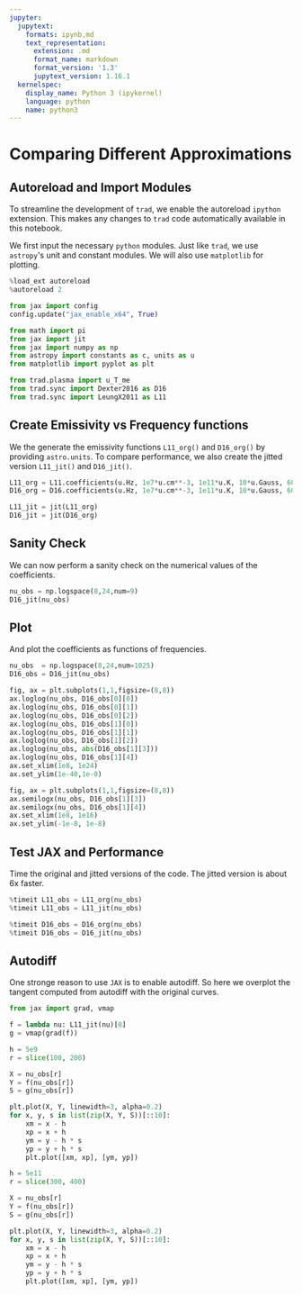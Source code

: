 ```yaml
---
jupyter:
  jupytext:
    formats: ipynb,md
    text_representation:
      extension: .md
      format_name: markdown
      format_version: '1.3'
      jupytext_version: 1.16.1
  kernelspec:
    display_name: Python 3 (ipykernel)
    language: python
    name: python3
---
```


# Comparing Different Approximations


## Autoreload and Import Modules

To streamline the development of `trad`, we enable the autoreload `ipython` extension.
This makes any changes to `trad` code automatically available in this notebook.

We first input the necessary `python` modules.  Just like `trad`, we use `astropy`'s unit and constant modules.
We will also use `matplotlib` for plotting.

```python
%load_ext autoreload
%autoreload 2

from jax import config
config.update("jax_enable_x64", True)

from math import pi
from jax import jit
from jax import numpy as np
from astropy import constants as c, units as u
from matplotlib import pyplot as plt

from trad.plasma import u_T_me
from trad.sync import Dexter2016 as D16
from trad.sync import LeungX2011 as L11
```

## Create Emissivity vs Frequency functions

We the generate the emissivity functions `L11_org()` and `D16_org()` by providing `astro.units`.
To compare performance, we also create the jitted version `L11_jit()` and `D16_jit()`.

```python
L11_org = L11.coefficients(u.Hz, 1e7*u.cm**-3, 1e11*u.K, 10*u.Gauss, 60*u.deg)
D16_org = D16.coefficients(u.Hz, 1e7*u.cm**-3, 1e11*u.K, 10*u.Gauss, 60*u.deg, pol=True)

L11_jit = jit(L11_org)
D16_jit = jit(D16_org)
```

## Sanity Check

We can now perform a sanity check on the numerical values of the coefficients.

```python
nu_obs = np.logspace(8,24,num=9)
D16_jit(nu_obs)
```

## Plot

And plot the coefficients as functions of frequencies.

```python
nu_obs  = np.logspace(8,24,num=1025)
D16_obs = D16_jit(nu_obs)
```

```python
fig, ax = plt.subplots(1,1,figsize=(8,8))
ax.loglog(nu_obs, D16_obs[0][0])
ax.loglog(nu_obs, D16_obs[0][1])
ax.loglog(nu_obs, D16_obs[0][2])
ax.loglog(nu_obs, D16_obs[1][0])
ax.loglog(nu_obs, D16_obs[1][1])
ax.loglog(nu_obs, D16_obs[1][2])
ax.loglog(nu_obs, abs(D16_obs[1][3]))
ax.loglog(nu_obs, D16_obs[1][4])
ax.set_xlim(1e8, 1e24)
ax.set_ylim(1e-40,1e-0)
```

```python
fig, ax = plt.subplots(1,1,figsize=(8,8))
ax.semilogx(nu_obs, D16_obs[1][3])
ax.semilogx(nu_obs, D16_obs[1][4])
ax.set_xlim(1e8, 1e16)
ax.set_ylim(-1e-8, 1e-8)
```

## Test JAX and Performance

Time the original and jitted versions of the code.  The jitted version is about 6x faster.

```python
%timeit L11_obs = L11_org(nu_obs)
%timeit L11_obs = L11_jit(nu_obs)
```

```python
%timeit D16_obs = D16_org(nu_obs)
%timeit D16_obs = D16_jit(nu_obs)
```

## Autodiff

One stronge reason to use `JAX` is to enable autodiff.
So here we overplot the tangent computed from autodiff with the original curves.

```python
from jax import grad, vmap

f = lambda nu: L11_jit(nu)[0]
g = vmap(grad(f))
```

```python
h = 5e9
r = slice(100, 200)

X = nu_obs[r]
Y = f(nu_obs[r])
S = g(nu_obs[r])

plt.plot(X, Y, linewidth=3, alpha=0.2)
for x, y, s in list(zip(X, Y, S))[::10]:
    xm = x - h
    xp = x + h
    ym = y - h * s
    yp = y + h * s
    plt.plot([xm, xp], [ym, yp])
```

```python
h = 5e11
r = slice(300, 400)

X = nu_obs[r]
Y = f(nu_obs[r])
S = g(nu_obs[r])

plt.plot(X, Y, linewidth=3, alpha=0.2)
for x, y, s in list(zip(X, Y, S))[::10]:
    xm = x - h
    xp = x + h
    ym = y - h * s
    yp = y + h * s
    plt.plot([xm, xp], [ym, yp])
```
